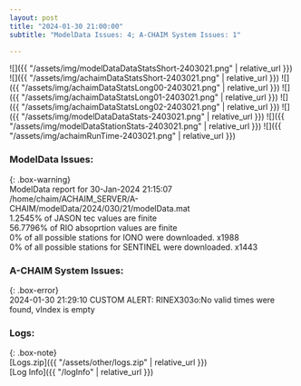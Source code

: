 ```yaml
---
layout: post
title: "2024-01-30 21:00:00"
subtitle: "ModelData Issues: 4; A-CHAIM System Issues: 1"

---
```


![]({{ "/assets/img/modelDataDataStatsShort-2403021.png" | relative_url }})
![]({{ "/assets/img/achaimDataStatsShort-2403021.png" | relative_url }})
![]({{ "/assets/img/achaimDataStatsLong00-2403021.png" | relative_url }})
![]({{ "/assets/img/achaimDataStatsLong01-2403021.png" | relative_url }})
![]({{ "/assets/img/achaimDataStatsLong02-2403021.png" | relative_url }})
![]({{ "/assets/img/modelDataDataStats-2403021.png" | relative_url }})
![]({{ "/assets/img/modelDataStationStats-2403021.png" | relative_url }})
![]({{ "/assets/img/achaimRunTime-2403021.png" | relative_url }})


### ModelData Issues:  
  
{: .box-warning}  
 ModelData report for 30-Jan-2024 21:15:07   
 /home/chaim/ACHAIM_SERVER/A-CHAIM/modelData/2024/030/21/modelData.mat   
 1.2545% of JASON tec values are finite   
 56.7796% of RIO absoprtion values are finite   
 0% of all possible stations for IONO were downloaded. x1988   
 0% of all possible stations for SENTINEL were downloaded. x1443   
  
### A-CHAIM System Issues:  
  
{: .box-error}  
2024-01-30 21:29:10 CUSTOM ALERT: RINEX303o:No valid times were found, vIndex is empty  

### Logs:  
  
{: .box-note}  
[Logs.zip]({{ "/assets/other/logs.zip" | relative_url }})  
[Log Info]({{ "/logInfo" | relative_url }})  
